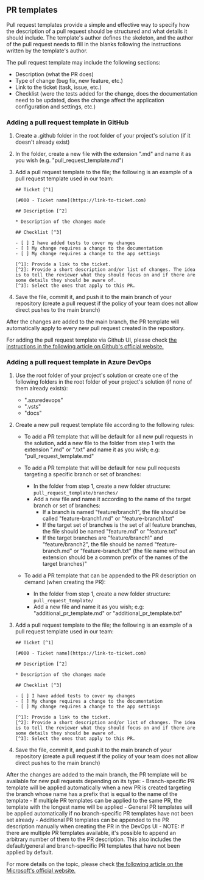 ## PR templates

Pull request templates provide a simple and effective way to specify how the description of a pull request should be structured and what details it should include. The template's author defines the skeleton, and the author of the pull request needs to fill in the blanks following the instructions written by the template's author.

The pull request template may include the following sections:

- Description (what the PR does)
- Type of change (bug fix, new feature, etc.)
- Link to the ticket (task, issue, etc.)
- Checklist (were the tests added for the change, does the documentation need to be updated, does the change affect the application configuration and settings, etc.)

### Adding a pull request template in GitHub

1. Create a .github folder in the root folder of your project's solution (if it doesn't already exist)

2. In the folder, create a new file with the extension ".md" and name it as you wish (e.g. "pull_request_template.md")

3. Add a pull request template to the file; the following is an example of a pull request template used in our team:

	```
	## Ticket [^1]

	[#000 - Ticket name](https://link-to-ticket.com)

	## Description [^2]

	* Description of the changes made

	## Checklist [^3]

	- [ ] I have added tests to cover my changes
	- [ ] My change requires a change to the documentation
	- [ ] My change requires a change to the app settings

	[^1]: Provide a link to the ticket.
	[^2]: Provide a short description and/or list of changes. The idea is to tell the reviewer what they should focus on and if there are some details they should be aware of.
	[^3]: Select the ones that apply to this PR.
	```

4. Save the file, commit it, and push it to the main branch of your repository (create a pull request if the policy of your team does not allow direct pushes to the main branch)

After the changes are added to the main branch, the PR template will automatically apply to every new pull request created in the repository.

For adding the pull request template via Github UI, please check [the instructions in the following article on Github's official website.](https://docs.github.com/en/communities/using-templates-to-encourage-useful-issues-and-pull-requests/creating-a-pull-request-template-for-your-repository)

### Adding a pull request template in Azure DevOps

1. Use the root folder of your project's solution or create one of the following folders in the root folder of your project's solution (if none of them already exists):
	- ".azuredevops"
	- ".vsts" 
	- "docs"
2. Create a new pull request template file according to the following rules:
	- To add a PR template that will be default for all new pull requests in the solution, add a new file to the folder from step 1 with the extension ".md" or ".txt" and name it as you wish; e.g: "pull_request_template.md"
	
	- To add a PR template that will be default for new pull requests targeting a specific branch or set of branches:
		- In the folder from step 1, create a new folder structure: `pull_request_template/branches/`
		- Add a new file and name it according to the name of the target branch or set of branches:
			- If a branch is named "feature/branch1", the file should be called "feature-branch1.md" or "feature-branch1.txt"
			- If the target set of branches is the set of all feature branches, the file should be named "feature.md" or "feature.txt"
			- If the target branches are "feature/branch1" and "feature/branch2", the file should be named "feature-branch.md" or "feature-branch.txt" (the file name without an extension should be a common prefix of the names of the target branches)"
	
	- To add a PR template that can be appended to the PR description on demand (when creating the PR):
		- In the folder from step 1, create a new folder structure: `pull_request_template/`
		- Add a new file and name it as you wish; e.g: "additional_pr_template.md" or "additional_pr_template.txt"
		
3. Add a pull request template to the file; the following is an example of a pull request template used in our team:

	```
	## Ticket [^1]

	[#000 - Ticket name](https://link-to-ticket.com)

	## Description [^2]

	* Description of the changes made

	## Checklist [^3]

	- [ ] I have added tests to cover my changes
	- [ ] My change requires a change to the documentation
	- [ ] My change requires a change to the app settings

	[^1]: Provide a link to the ticket.
	[^2]: Provide a short description and/or list of changes. The idea is to tell the reviewer what they should focus on and if there are some details they should be aware of.
	[^3]: Select the ones that apply to this PR.
	```

4. Save the file, commit it, and push it to the main branch of your repository (create a pull request if the policy of your team does not allow direct pushes to the main branch)

After the changes are added to the main branch, the PR template will be available for new pull requests depending on its type:
	- Branch-specific PR template will be applied automatically when a new PR is created targeting the branch whose name has a prefix that is equal to the name of the template
		- If multiple PR templates can be applied to the same PR, the template with the longest name will be applied
	- General PR templates will be applied automatically if no branch-specific PR templates have not been set already
	- Additional PR templates can be appended to the PR description manually when creating the PR in the DevOps UI
		- NOTE: If there are multiple PR templates available, it's possible to append an arbitrary number of them to the PR description. This also includes the default/general and branch-specific PR templates that have not been applied by default.

For more details on the topic, please check [the following article on the Microsoft's official website.](https://learn.microsoft.com/en-us/azure/devops/repos/git/pull-request-templates?view=azure-devops)
